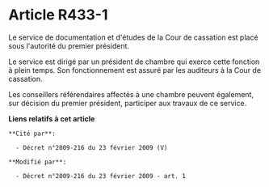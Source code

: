 # Article R433-1

Le service de documentation et d'études de la Cour de cassation est placé sous l'autorité du premier président.

Le service est dirigé par un président de chambre qui exerce cette fonction à plein temps. Son fonctionnement est assuré par
les auditeurs à la Cour de cassation. 

Les conseillers référendaires affectés à une chambre peuvent également, sur décision du premier président, participer aux
travaux de ce service.

**Liens relatifs à cet article**

	**Cité par**:

	  - Décret n°2009-216 du 23 février 2009 (V)

	**Modifié par**:

	  - Décret n°2009-216 du 23 février 2009 - art. 1
